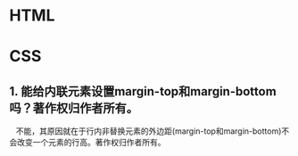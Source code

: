 # HTML


# CSS

## 1. 能给内联元素设置margin-top和margin-bottom吗？著作权归作者所有。

    不能，其原因就在于行内非替换元素的外边距(margin-top和margin-bottom)不会改变一个元素的行高。著作权归作者所有。

